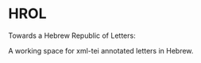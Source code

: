 # HROL
Towards a Hebrew Republic of Letters:

A working space for xml-tei annotated letters in Hebrew. 

